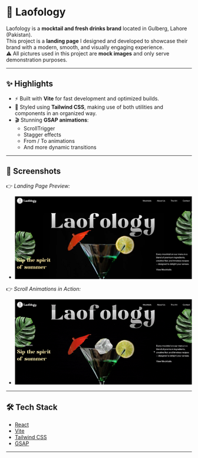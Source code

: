# 🥂 Laofology

Laofology is a **mocktail and fresh drinks brand** located in Gulberg, Lahore (Pakistan).  
This project is a **landing page** I designed and developed to showcase their brand with a modern, smooth, and visually engaging experience.  
⚠️ All pictures used in this project are **mock images** and only serve demonstration purposes.  

---

## ✨ Highlights

- ⚡ Built with **Vite** for fast development and optimized builds.  
- 🎨 Styled using **Tailwind CSS**, making use of both utilities and components in an organized way.  
- 🎬 Stunning **GSAP animations**:
  - ScrollTrigger  
  - Stagger effects  
  - From / To animations  
  - And more dynamic transitions  

---

## 📸 Screenshots

👉 *Landing Page Preview:*  
- ![Homepage](https://github.com/usamam46-git/Laofology/blob/main/Homepage.png?raw=true)

👉 *Scroll Animations in Action:*  
- ![Animation](https://github.com/usamam46-git/Laofology/blob/main/LaofologyPakistan-GoogleChrome2025-09-2900-41-37-ezgif.com-optimize.gif?raw=true)

---

## 🛠️ Tech Stack

- [React](https://react.dev/)  
- [Vite](https://vitejs.dev/)  
- [Tailwind CSS](https://tailwindcss.com/)  
- [GSAP](https://gsap.com/)  

---
